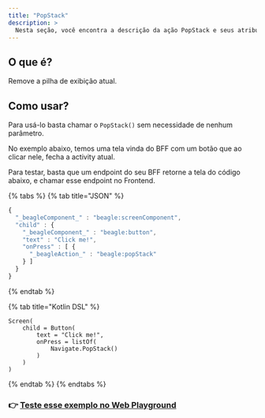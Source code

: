 ```yaml
---
title: "PopStack"
description: >
  Nesta seção, você encontra a descrição da ação PopStack e seus atributos
---
```


## O que é?

Remove a pilha de exibição atual.

## Como usar?

Para usá-lo basta chamar o `PopStack()` sem necessidade de nenhum parâmetro.

No exemplo abaixo, temos uma tela vinda do BFF com um botão que ao clicar nele, fecha a activity atual. 

Para testar, basta que um endpoint do seu BFF retorne a tela do código abaixo, e chamar esse endpoint no Frontend.

{% tabs %}
{% tab title="JSON" %}
```javascript
{
  "_beagleComponent_" : "beagle:screenComponent",
  "child" : {
    "_beagleComponent_" : "beagle:button",
    "text" : "Click me!",
    "onPress" : [ {
      "_beagleAction_" : "beagle:popStack"
    } ]
  }
}
```
{% endtab %}

{% tab title="Kotlin DSL" %}
```
Screen(
    child = Button(
        text = "Click me!",
        onPress = listOf(
            Navigate.PopStack()
        )
    )
)
```
{% endtab %}
{% endtabs %}

### 👉 [Teste esse exemplo no Web Playground](https://beagle-playground.netlify.app/#/demo/default-components/button.json)

